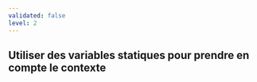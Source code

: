```yaml
---
validated: false
level: 2
---
```


## Utiliser des variables statiques pour prendre en compte le contexte
